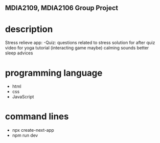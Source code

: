 ## MDIA2109, MDIA2106 Group Project


# description
Stress relieve app:
-Quiz:
questions related to stress
solution for after quiz
video for yoga tutorial
(interacting game maybe)
calming sounds
better sleep advices

# programming language 
- html
- css
- JavaScript

# command lines
- npx create-next-app
- npm run dev

